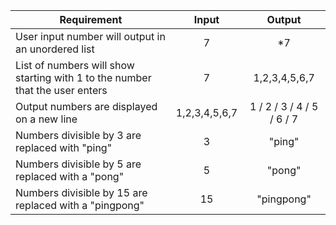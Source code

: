 |Requirement|Input|Output|
|-----------|:---:|:----:|
|User input number will output in an unordered list|7|*7|
|List of numbers will show starting with 1 to the number that the user enters|7|1,2,3,4,5,6,7|
|Output numbers are displayed on a new line|1,2,3,4,5,6,7|1 / 2 / 3 / 4 / 5 / 6 / 7|
|Numbers divisible by 3 are replaced with "ping"|3|"ping"|
|Numbers divisible by 5 are replaced with a "pong"|5|"pong"|
|Numbers divisible by 15 are replaced with a "pingpong"|15|"pingpong"|
